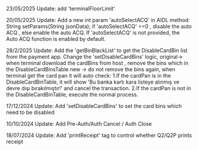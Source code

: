 23/05/2025
Update:
add 'terminalFloorLimit'



20/05/2025
Update:
Add a new int param 'autoSelectACQ' in AIDL method: String setParams(String jsonData);
if 'autoSelectACQ' ==0 , disable the auto ACQ , else enable the auto ACQ.
If 'autoSelectACQ' is not provided, the Auto ACQ function is enabled by default.


28/2/2025
Update:
Add the 'getBinBlackList' to get the DisableCardBin list from the payment app.
Change the 'setDisableCardBins' logic, 
original-> when terminal download the cardBins from host , remove the bins which in the DisableCardBinsTable
new -> do not remove the bins again, when terminal get the card pan it will auto check:
    1.If the cardPan is in the DisableCardBinTable, it will show 'Bu banka kartı kara listeye alınmış ve devre dışı bırakılmıştır!' and cancel the transaction.
    2.If the cardPan is not in the DisableCardBinTable, execute the normal process.



17/12/2024
Update:
Add 'setDisableCardBins' to set the card bins which need to be disabled




10/10/2024
Update:
Add Pre-Auth/Auth Cancel / Auth Close




18/07/2024
Update:
Add 'printReceipt' tag to control whether Q2/Q2P prints receipt


